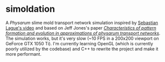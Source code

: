 # simoldation

A *Physarum* slime mold transport network simulation inspired by [Sebastian Lague's video](https://www.youtube.com/watch?v=X-iSQQgOd1A) and based on Jeff Jones's paper *[Characteristics of pattern formation and evolution in approximations of physarum transport networks](https://uwe-repository.worktribe.com/output/980579)*. The simulation works, but it's very slow (~10 FPS in a 200x200 viewport on GeForce GTX 1050 Ti). I'm currently learning OpenGL (which is currently poorly utilized by the codebase) and C++ to rewrite the project and make it more performant.